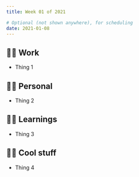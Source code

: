 ```yaml
---
title: Week 01 of 2021

# Optional (not shown anywhere), for scheduling
date: 2021-01-08
---
```


## 👨‍💼 Work

- Thing 1

## 👨‍🚀 Personal

- Thing 2

## 👨‍🎓 Learnings

- Thing 3

## 🕵️‍♂️ Cool stuff

- Thing 4
